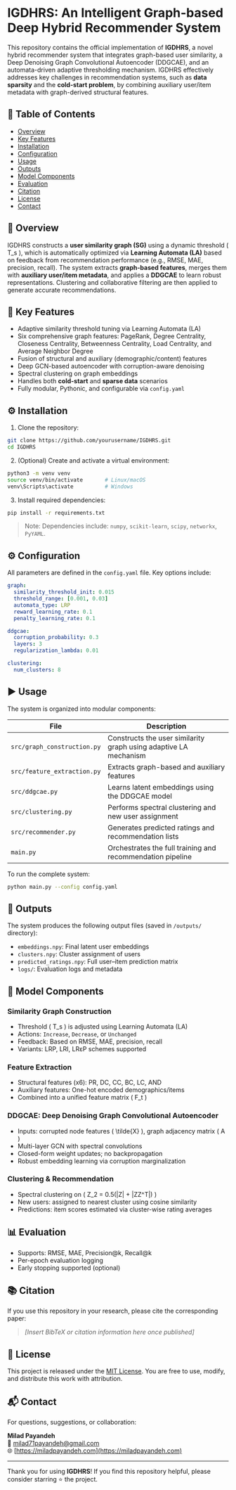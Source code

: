 # IGDHRS: An Intelligent Graph-based Deep Hybrid Recommender System

This repository contains the official implementation of **IGDHRS**, a novel hybrid recommender system that integrates graph-based user similarity, a Deep Denoising Graph Convolutional Autoencoder (DDGCAE), and an automata-driven adaptive thresholding mechanism. IGDHRS effectively addresses key challenges in recommendation systems, such as **data sparsity** and the **cold-start problem**, by combining auxiliary user/item metadata with graph-derived structural features.

## 📌 Table of Contents

- [Overview](#overview)
- [Key Features](#key-features)
- [Installation](#installation)
- [Configuration](#configuration)
- [Usage](#usage)
- [Outputs](#outputs)
- [Model Components](#model-components)
- [Evaluation](#evaluation)
- [Citation](#citation)
- [License](#license)
- [Contact](#contact)

## 📖 Overview

IGDHRS constructs a **user similarity graph (SG)** using a dynamic threshold \( T_s \), which is automatically optimized via **Learning Automata (LA)** based on feedback from recommendation performance (e.g., RMSE, MAE, precision, recall). The system extracts **graph-based features**, merges them with **auxiliary user/item metadata**, and applies a **DDGCAE** to learn robust representations. Clustering and collaborative filtering are then applied to generate accurate recommendations.

## 🚀 Key Features

- Adaptive similarity threshold tuning via Learning Automata (LA)
- Six comprehensive graph features: PageRank, Degree Centrality, Closeness Centrality, Betweenness Centrality, Load Centrality, and Average Neighbor Degree
- Fusion of structural and auxiliary (demographic/content) features
- Deep GCN-based autoencoder with corruption-aware denoising
- Spectral clustering on graph embeddings
- Handles both **cold-start** and **sparse data** scenarios
- Fully modular, Pythonic, and configurable via `config.yaml`

## ⚙️ Installation

1. Clone the repository:

```bash
git clone https://github.com/yourusername/IGDHRS.git
cd IGDHRS
```

2. (Optional) Create and activate a virtual environment:

```bash
python3 -m venv venv
source venv/bin/activate       # Linux/macOS
venv\Scripts\activate          # Windows
```

3. Install required dependencies:

```bash
pip install -r requirements.txt
```

> Note: Dependencies include: `numpy`, `scikit-learn`, `scipy`, `networkx`, `PyYAML`.

## ⚙️ Configuration

All parameters are defined in the `config.yaml` file. Key options include:

```yaml
graph:
  similarity_threshold_init: 0.015
  threshold_range: [0.001, 0.03]
  automata_type: LRP
  reward_learning_rate: 0.1
  penalty_learning_rate: 0.1

ddgcae:
  corruption_probability: 0.3
  layers: 3
  regularization_lambda: 0.01

clustering:
  num_clusters: 8
```

## ▶️ Usage

The system is organized into modular components:

| File | Description |
|------|-------------|
| `src/graph_construction.py` | Constructs the user similarity graph using adaptive LA mechanism |
| `src/feature_extraction.py` | Extracts graph-based and auxiliary features |
| `src/ddgcae.py` | Learns latent embeddings using the DDGCAE model |
| `src/clustering.py` | Performs spectral clustering and new user assignment |
| `src/recommender.py` | Generates predicted ratings and recommendation lists |
| `main.py` | Orchestrates the full training and recommendation pipeline |

To run the complete system:

```bash
python main.py --config config.yaml
```

## 📂 Outputs

The system produces the following output files (saved in `/outputs/` directory):

- `embeddings.npy`: Final latent user embeddings
- `clusters.npy`: Cluster assignment of users
- `predicted_ratings.npy`: Full user–item prediction matrix
- `logs/`: Evaluation logs and metadata

## 🧠 Model Components

### Similarity Graph Construction

- Threshold \( T_s \) is adjusted using Learning Automata (LA)
- Actions: `Increase`, `Decrease`, or `Unchanged`
- Feedback: Based on RMSE, MAE, precision, recall
- Variants: LRP, LRI, LRεP schemes supported

### Feature Extraction

- Structural features (x6): PR, DC, CC, BC, LC, AND
- Auxiliary features: One-hot encoded demographics/items
- Combined into a unified feature matrix \( F_t \)

### DDGCAE: Deep Denoising Graph Convolutional Autoencoder

- Inputs: corrupted node features \( \tilde{X} \), graph adjacency matrix \( A \)
- Multi-layer GCN with spectral convolutions
- Closed-form weight updates; no backpropagation
- Robust embedding learning via corruption marginalization

### Clustering & Recommendation

- Spectral clustering on \( Z_2 = 0.5(|Z| + |ZZ^T|) \)
- New users: assigned to nearest cluster using cosine similarity
- Predictions: item scores estimated via cluster-wise rating averages

## 📊 Evaluation

- Supports: RMSE, MAE, Precision@k, Recall@k
- Per-epoch evaluation logging
- Early stopping supported (optional)

## 📚 Citation

If you use this repository in your research, please cite the corresponding paper:

> _[Insert BibTeX or citation information here once published]_

## 🪪 License

This project is released under the [MIT License](LICENSE). You are free to use, modify, and distribute this work with attribution.

## 📬 Contact

For questions, suggestions, or collaboration:

**Milad Payandeh**  
📧 [milad71payandeh@gmail.com](mailto:milad71payandeh@gmail.com)  
🌐 [https://miladpayandeh.com](https://miladpayandeh.com)

---

Thank you for using **IGDHRS**! If you find this repository helpful, please consider starring ⭐ the project.
